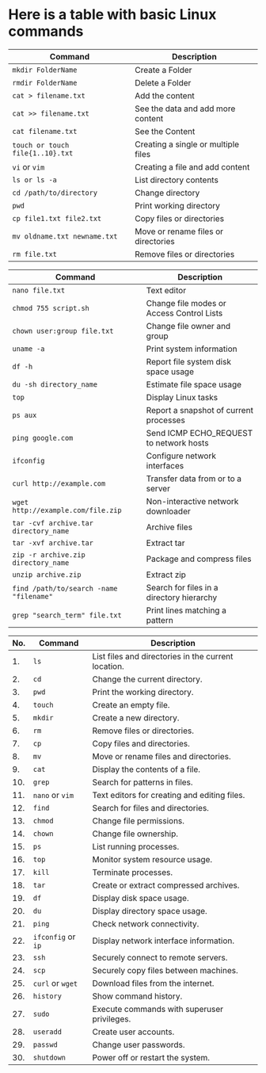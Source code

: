 # Here is a table with basic Linux commands
| Command                       | Description                                         |
|-------------------------------|-----------------------------------------------------|
| `mkdir FolderName`            | Create a Folder                                     |
| `rmdir FolderName`            | Delete a Folder                                     |
| `cat > filename.txt`          | Add the content                                     |
| `cat >> filename.txt`         | See the data and add more content                   |
| `cat filename.txt`            | See the Content                                     |
| `touch or touch file{1..10}.txt` | Creating a single or multiple files              |
| `vi` or `vim`                 | Creating a file and add content                     |
| `ls or ls -a`                 | List directory contents                             |
| `cd /path/to/directory`       | Change directory                                    |
| `pwd`                         | Print working directory                             |
| `cp file1.txt file2.txt`      | Copy files or directories                           |
| `mv oldname.txt newname.txt`  | Move or rename files or directories                 |
| `rm file.txt`                 | Remove files or directories                         |

| Command                       | Description                                         |
|-------------------------------|-----------------------------------------------------|
| `nano file.txt`               | Text editor                                         |
| `chmod 755 script.sh`         | Change file modes or Access Control Lists           |
| `chown user:group file.txt`   | Change file owner and group                         |
| `uname -a`                    | Print system information                            |
| `df -h`                       | Report file system disk space usage                 |
| `du -sh directory_name`       | Estimate file space usage                           |
| `top`                         | Display Linux tasks                                 |
| `ps aux`                      | Report a snapshot of current processes              |
| `ping google.com`             | Send ICMP ECHO_REQUEST to network hosts             |
| `ifconfig`                    | Configure network interfaces                        |
| `curl http://example.com`     | Transfer data from or to a server                   |
| `wget http://example.com/file.zip` | Non-interactive network downloader            |
| `tar -cvf archive.tar directory_name` | Archive files                               |
| `tar -xvf archive.tar`        | Extract tar                                         |
| `zip -r archive.zip directory_name` | Package and compress files                   |
| `unzip archive.zip`           | Extract zip                                         |
| `find /path/to/search -name "filename"` | Search for files in a directory hierarchy |
| `grep "search_term" file.txt` | Print lines matching a pattern                      |



| No. | Command         | Description                                       |
|-----|-----------------|---------------------------------------------------|
| 1.  | `ls`            | List files and directories in the current location. |
| 2.  | `cd`            | Change the current directory.                     |
| 3.  | `pwd`           | Print the working directory.                      |
| 4.  | `touch`         | Create an empty file.                             |
| 5.  | `mkdir`         | Create a new directory.                           |
| 6.  | `rm`            | Remove files or directories.                      |
| 7.  | `cp`            | Copy files and directories.                       |
| 8.  | `mv`            | Move or rename files and directories.             |
| 9.  | `cat`           | Display the contents of a file.                   |
| 10. | `grep`          | Search for patterns in files.                     |
| 11. | `nano` or `vim` | Text editors for creating and editing files.      |
| 12. | `find`          | Search for files and directories.                 |
| 13. | `chmod`         | Change file permissions.                          |
| 14. | `chown`         | Change file ownership.                            |
| 15. | `ps`            | List running processes.                           |
| 16. | `top`           | Monitor system resource usage.                    |
| 17. | `kill`          | Terminate processes.                              |
| 18. | `tar`           | Create or extract compressed archives.            |
| 19. | `df`            | Display disk space usage.                         |
| 20. | `du`            | Display directory space usage.                    |
| 21. | `ping`          | Check network connectivity.                       |
| 22. | `ifconfig` or `ip` | Display network interface information.         |
| 23. | `ssh`           | Securely connect to remote servers.               |
| 24. | `scp`           | Securely copy files between machines.             |
| 25. | `curl` or `wget` | Download files from the internet.                |
| 26. | `history`       | Show command history.                            |
| 27. | `sudo`          | Execute commands with superuser privileges.       |
| 28. | `useradd`       | Create user accounts.                             |
| 29. | `passwd`        | Change user passwords.                            |
| 30. | `shutdown`      | Power off or restart the system.                  |

